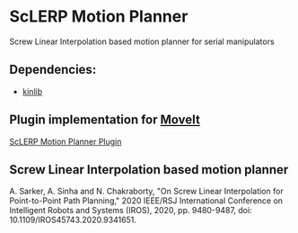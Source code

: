 # ScLERP Motion Planner
Screw Linear Interpolation based motion planner for serial manipulators

## Dependencies:
* [kinlib](https://github.com/dasharadhan/kinlib)

## Plugin implementation for [MoveIt](https://moveit.ros.org/)
[ScLERP Motion Planner Plugin](https://github.com/dasharadhan/sclerp_motion_planner_plugin)

## Screw Linear Interpolation based motion planner
A. Sarker, A. Sinha and N. Chakraborty, "On Screw Linear Interpolation for Point-to-Point Path Planning," 2020 IEEE/RSJ International Conference on Intelligent Robots and Systems (IROS), 2020, pp. 9480-9487, doi: 10.1109/IROS45743.2020.9341651.
